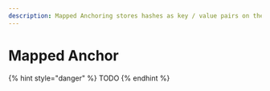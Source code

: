 ```yaml
---
description: Mapped Anchoring stores hashes as key / value pairs on the blockchain.
---
```


# Mapped Anchor



{% hint style="danger" %}
TODO
{% endhint %}
